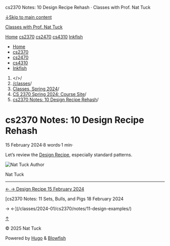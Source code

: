 




cs2370 Notes: 10 Design Recipe Rehash · Classes with Prof. Nat Tuck






















[↓Skip to main content](#main-content)

[Classes with Prof. Nat Tuck](/)

[Home](/)
[cs2370](/classes/2025-01/cs2370/)
[cs2470](/classes/2025-01/cs2470/)
[cs4310](/classes/2025-01/cs4310/)
[Inkfish](https://inkfish.homework.quest/)









* [Home](/)
* [cs2370](/classes/2025-01/cs2370/)
* [cs2470](/classes/2025-01/cs2470/)
* [cs4310](/classes/2025-01/cs4310/)
* [Inkfish](https://inkfish.homework.quest/)





1. </>/
2. [/classes](/classes/)/
3. [Classes, Spring 2024](/classes/2024-01/)/
4. [CS 2370 Spring 2024: Course Site](/classes/2024-01/cs2370/)/
5. [cs2370 Notes: 10 Design Recipe Rehash](/classes/2024-01/cs2370/notes/10-recipe-rehash/)/

cs2370 Notes: 10 Design Recipe Rehash
=====================================

15 February 2024·8 words·1 min·





Let’s review the [Design Recipe](https://homework.quest/classes/2024-01/cs2370/design-recipe/),
especially standard patterns.


![Nat Tuck](/img/author_hu_995db18b97553af7.jpg)
Author

Nat Tuck











---


[←
→
Design Recipe
15 February 2024](/classes/2024-01/cs2370/design-recipe/)

[cs2370 Notes: 11 Sets, Bulls, and Pigs
18 February 2024


→
←](/classes/2024-01/cs2370/notes/11-design-examples/)





[↑](#the-top "Scroll to top")

©
2025
Nat Tuck

Powered by [Hugo](https://gohugo.io/) & [Blowfish](https://blowfish.page/)













